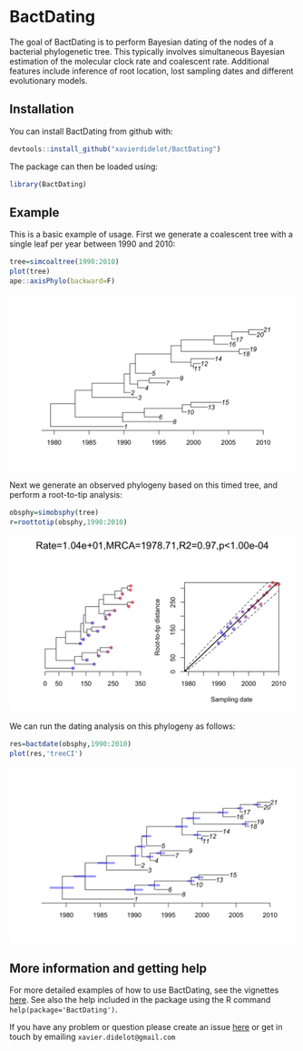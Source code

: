 
<!-- README.md is generated from README.Rmd. Please edit that file -->
BactDating
==========

The goal of BactDating is to perform Bayesian dating of the nodes of a bacterial phylogenetic tree. This typically involves simultaneous Bayesian estimation of the molecular clock rate and coalescent rate. Additional features include inference of root location, lost sampling dates and different evolutionary models.

Installation
------------

You can install BactDating from github with:

``` r
devtools::install_github("xavierdidelot/BactDating")
```

The package can then be loaded using:

``` r
library(BactDating)
```

Example
-------

This is a basic example of usage. First we generate a coalescent tree with a single leaf per year between 1990 and 2010:

``` r
tree=simcoaltree(1990:2010)
plot(tree)
ape::axisPhylo(backward=F)
```

![](man/figures/unnamed-chunk-3-1.png)

Next we generate an observed phylogeny based on this timed tree, and perform a root-to-tip analysis:

``` r
obsphy=simobsphy(tree)
r=roottotip(obsphy,1990:2010)
```

![](man/figures/unnamed-chunk-4-1.png)

We can run the dating analysis on this phylogeny as follows:

``` r
res=bactdate(obsphy,1990:2010)
plot(res,'treeCI')
```

![](man/figures/unnamed-chunk-5-1.png)

More information and getting help
---------------------------------

For more detailed examples of how to use BactDating, see the vignettes [here](https://github.com/xavierdidelot/BactDating/tree/master/vignettes). See also the help included in the package using the R command `help(package='BactDating')`.

If you have any problem or question please create an issue [here](https://github.com/xavierdidelot/BactDating/issues) or get in touch by emailing `xavier.didelot@gmail.com`
